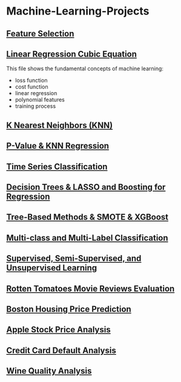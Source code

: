 # Machine-Learning-Projects

## [Feature Selection](/feature_selection/)

## [Linear Regression Cubic Equation](/linear_regression_cubic_equation/)
This file shows the fundamental concepts of machine learning:
  - loss function
  - cost function
  - linear regression
  - polynomial features
  - training process
  
## [K Nearest Neighbors (KNN)](/k_nearest_neighbors/)

## [P-Value & KNN Regression](/p_value_n_knn_regression/)

## [Time Series Classification](/time_series_classifications/)

## [Decision Trees & LASSO and Boosting for Regression](/d_tree/)

## [Tree-Based Methods & SMOTE & XGBoost](/tree_smote_n_xgboost/)

## [Multi-class and Multi-Label Classification](/multiclass_n_multilabel_classification/)

## [Supervised, Semi-Supervised, and Unsupervised Learning](/supervised_semisupervised_n_unspervised/)

## [Rotten Tomatoes Movie Reviews Evaluation](/rotten_tomatoes_movie_reviews_evaluation/)

## [Boston Housing Price Prediction](/boston_housing_price_prediction/)

## [Apple Stock Price Analysis](/apple_stock_price_analysis/)

## [Credit Card Default Analysis](/credit_card_default_analysis/)

## [Wine Quality Analysis](/wine_quality_analysis/)